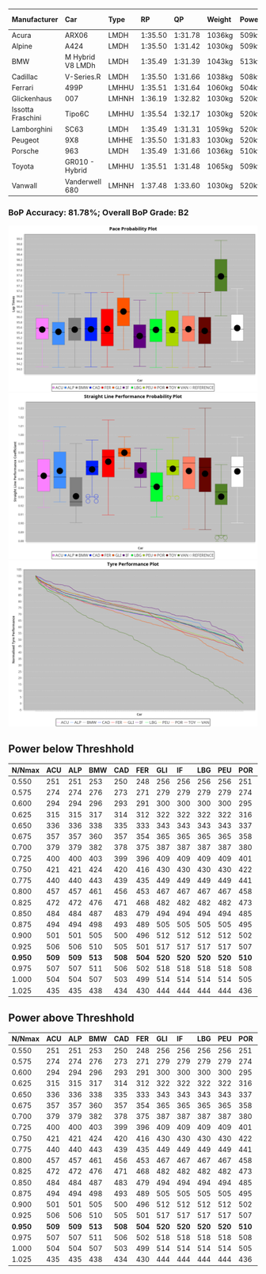 |Manufacturer|Car|Type|RP|QP|Weight|Power¹|Threshhold|PINC|Power²|E/Stint|AVG Vmax|FDS|RDLC|L/Stint|BOP-Grade|ModelAccuracy|ModelPoints|Match%|
|:-|:-|:-|:-|:-|:-|:-|:-|:-|:-|:-|:-|:-|:-|:-|:-|:-|:-|:-|
|Acura|ARX06|LMDH|1:35.50|1:31.78|1036kg|509kw|210.0kph|0%|509kw|903MJ|294.89kph|-|1.02|37|-C2|100.00%|995|74.71%|
|Alpine|A424|LMDH|1:35.50|1:31.42|1030kg|509kw|210.0kph|0%|509kw|899MJ|295.97kph|-|1.03|37|~A1|81.46%|523|98.33%|
|BMW|M Hybrid V8 LMDh|LMDH|1:35.49|1:31.39|1043kg|513kw|210.0kph|0%|513kw|897MJ|291.34kph|-|1.02|37|-B1|98.60%|1690|88.32%|
|Cadillac|V-Series.R|LMDH|1:35.50|1:31.66|1038kg|508kw|210.0kph|0%|508kw|882MJ|295.10kph|-|1.02|37|-A2|98.38%|1765|90.03%|
|Ferrari|499P|LMHHU|1:35.51|1:31.64|1060kg|504kw|210.0kph|0%|504kw|886MJ|296.14kph|190kph|1.03|37|-A2|92.24%|2247|93.31%|
|Glickenhaus|007|LMHNH|1:36.19|1:32.82|1030kg|520kw|210.0kph|0%|520kw|913MJ|299.90kph|-|0.96|37|+D2|96.18%|554|62.54%|
|Issotta Fraschini|Tipo6C|LMHHU|1:35.54|1:32.17|1030kg|520kw|210.0kph|0%|520kw|917MJ|296.77kph|170kph|1.08|37|+A2|66.67%|96|92.75%|
|Lamborghini|SC63|LMDH|1:35.49|1:31.31|1059kg|520kw|210.0kph|0%|520kw|901MJ|292.95kph|-|1.03|37|-B1|96.77%|419|89.65%|
|Peugeot|9X8|LMHHE|1:35.50|1:31.83|1030kg|520kw|210.0kph|0%|520kw|910MJ|296.62kph|120kph|1.03|37|-A2|87.65%|1795|94.84%|
|Porsche|963|LMDH|1:35.49|1:31.66|1036kg|510kw|210.0kph|0%|510kw|892MJ|295.81kph|-|1.02|37|-B1|96.81%|5438|89.74%|
|Toyota|GR010 - Hybrid|LMHHU|1:35.51|1:31.48|1065kg|509kw|210.0kph|0%|509kw|901MJ|294.24kph|190kph|1.03|37|~A1|86.04%|1751|96.69%|
|Vanwall|Vanderwell 680|LMHNH|1:37.48|1:33.60|1030kg|520kw|210.0kph|0%|520kw|908MJ|291.39kph|-|1.01|37|+Ω1|91.42%|501|10.50%|

### BoP Accuracy: 81.78%; Overall BoP Grade: B2
![PACECHART](./IMG/AUTO.png)
![STRAIGHTLINEPERFORMANCECHART](./IMG/AUTO_sp.png)
![TYREPERFORMANCECHART](./IMG/AUTO_tw.png)

## Power below Threshhold
|N/Nmax|ACU|ALP|BMW|CAD|FER|GLI|IF|LBG|PEU|POR|TOY|VAN|
|:-|:-|:-|:-|:-|:-|:-|:-|:-|:-|:-|:-|:-|
|0.550|251|251|253|250|248|256|256|256|256|251|251|256|
|0.575|274|274|276|273|271|279|279|279|279|274|274|279|
|0.600|294|294|296|293|291|300|300|300|300|295|294|300|
|0.625|315|315|317|314|312|322|322|322|322|316|315|322|
|0.650|336|336|338|335|333|343|343|343|343|337|336|343|
|0.675|357|357|360|357|354|365|365|365|365|358|357|365|
|0.700|379|379|382|378|375|387|387|387|387|380|379|387|
|0.725|400|400|403|399|396|409|409|409|409|401|400|409|
|0.750|421|421|424|420|416|430|430|430|430|422|421|430|
|0.775|440|440|443|439|435|449|449|449|449|441|440|449|
|0.800|457|457|461|456|453|467|467|467|467|458|457|467|
|0.825|472|472|476|471|468|482|482|482|482|473|472|482|
|0.850|484|484|487|483|479|494|494|494|494|485|484|494|
|0.875|494|494|498|493|489|505|505|505|505|495|494|505|
|0.900|501|501|505|500|496|512|512|512|512|502|501|512|
|0.925|506|506|510|505|501|517|517|517|517|507|506|517|
|**0.950**|**509**|**509**|**513**|**508**|**504**|**520**|**520**|**520**|**520**|**510**|**509**|**520**|
|0.975|507|507|511|506|502|518|518|518|518|508|507|518|
|1.000|504|504|507|503|499|514|514|514|514|505|504|514|
|1.025|435|435|438|434|430|444|444|444|444|436|435|444|

## Power above Threshhold
|N/Nmax|ACU|ALP|BMW|CAD|FER|GLI|IF|LBG|PEU|POR|TOY|VAN|
|:-|:-|:-|:-|:-|:-|:-|:-|:-|:-|:-|:-|:-|
|0.550|251|251|253|250|248|256|256|256|256|251|251|256|
|0.575|274|274|276|273|271|279|279|279|279|274|274|279|
|0.600|294|294|296|293|291|300|300|300|300|295|294|300|
|0.625|315|315|317|314|312|322|322|322|322|316|315|322|
|0.650|336|336|338|335|333|343|343|343|343|337|336|343|
|0.675|357|357|360|357|354|365|365|365|365|358|357|365|
|0.700|379|379|382|378|375|387|387|387|387|380|379|387|
|0.725|400|400|403|399|396|409|409|409|409|401|400|409|
|0.750|421|421|424|420|416|430|430|430|430|422|421|430|
|0.775|440|440|443|439|435|449|449|449|449|441|440|449|
|0.800|457|457|461|456|453|467|467|467|467|458|457|467|
|0.825|472|472|476|471|468|482|482|482|482|473|472|482|
|0.850|484|484|487|483|479|494|494|494|494|485|484|494|
|0.875|494|494|498|493|489|505|505|505|505|495|494|505|
|0.900|501|501|505|500|496|512|512|512|512|502|501|512|
|0.925|506|506|510|505|501|517|517|517|517|507|506|517|
|**0.950**|**509**|**509**|**513**|**508**|**504**|**520**|**520**|**520**|**520**|**510**|**509**|**520**|
|0.975|507|507|511|506|502|518|518|518|518|508|507|518|
|1.000|504|504|507|503|499|514|514|514|514|505|504|514|
|1.025|435|435|438|434|430|444|444|444|444|436|435|444|
